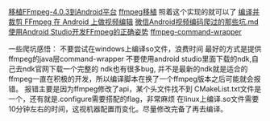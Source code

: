 [移植FFmpeg-4.0.3到Android平台](https://juejin.im/post/5c32f171e51d45523f04a9d3)
[ffmpeg移植](https://github.com/ywp0919/FFmpeg4Cmake) 照着这个实现的就可以了
[编译并裁剪 FFmpeg 在 Android 上做视频编辑](https://juejin.im/post/5b1f655b5188257d3a69782d)
[微信Android视频编码爬过的那些坑.md](https://github.com/WeMobileDev/article/blob/master/微信Android视频编码爬过的那些坑.md)
[使用Android Studio开发FFmpeg的正确姿势](https://www.jianshu.com/p/0a7f3175c1b9)
[ffmpeg-command-wrapper](https://github.com/alidili/FFmpeg4Android)

一些爬坑感悟：
不要尝试在windows上编译so文件，浪费时间
最好的方式是提供ffmpeg的java层command-wrapper
不要使用android studio里面下载的ndk,自己去ndk官网下载一个完整的
ndk也有很多bug, 并不是最新的ndk就是适合的
ffmpeg一直在积极的开发，所以编译脚本在换了一个ffmpeg版本之后可能就会报错。
报错主要是因为ffmpeg修改了api，某个头文件找不到
CMakeList.txt文件是一个，还有就是.configure需要搭配的flag，非常麻烦
在linux上编译.so文件需要10分钟左右的时间，这视机器配置而变化。尽量修改完备了再去编译。
